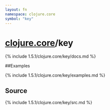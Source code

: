 ```yaml
---
layout: fn
namespace: clojure.core
symbol: "key"
---
```


# [clojure.core](../)/key

{% include 1.5.1/clojure.core/key/docs.md %}

##Examples

{% include 1.5.1/clojure.core/key/examples.md %}
## Source
{% include 1.5.1/clojure.core/key/src.md %}

